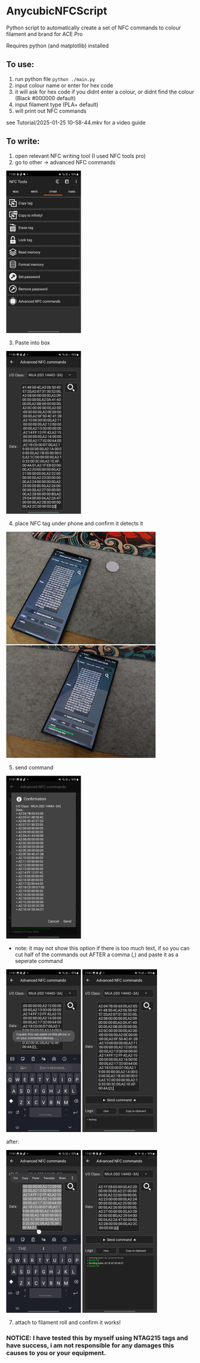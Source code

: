 # AnycubicNFCScript

Python script to automatically create a set of NFC commands to colour filament and brand for ACE Pro 

Requires python (and matplotlib) installed

## To use:

1. run python file `python ./main.py`
2. input colour name or enter for hex code
3. it will ask for hex code if you didnt enter a colour, or didnt find the colour (Black #000000 default)
4. input filament type (PLA+ default)
5. will print out NFC commands
 
 
see Tutorial/2025-01-25 10-58-44.mkv for a video guide

 
## To write:

1. open relevant NFC writing tool (I used NFC tools pro)
2. go to other -> advanced NFC commands


<img src="Tutorial/Screenshot_20250126_110040_NFC%20Tools.jpg" width="200px"/>

3. Paste into box
<img src="Tutorial/Screenshot_20250126_110055_NFC Tools.jpg" width="200px"/>

4. place NFC tag under phone and confirm it detects it

<img src="Tutorial/20250126_110130.jpg" height="300px"/>

<img src="Tutorial/20250126_110137.jpg" height="300px"/>

5. send command

 <img src="Tutorial/Screenshot_20250126_110143_NFC Tools.jpg" width="200px"/>

 * note: it may not show this option if there is too much text, if so you can cut half of the commands out AFTER a comma (,) and paste it as a seperate command

<img src="Tutorial/Screenshot_20250126_110112_NFC Tools.jpg" width="200px"/>
<img src="Tutorial/Screenshot_20250126_110118_NFC Tools.jpg" width="200px"/>

after:

<img src="Tutorial/Screenshot_20250126_110156_NFC Tools.jpg" width="200px"/>
<img src="Tutorial/Screenshot_20250126_110206_NFC Tools.jpg" width="200px"/>

7. attach to filament roll and confirm it works!


### NOTICE: I have tested this by myself using NTAG215 tags and have success, i am not responsible for any damages this causes to you or your equipment.
